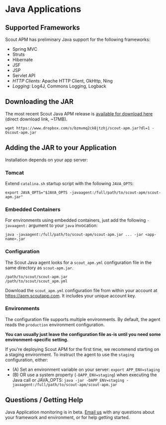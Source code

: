 # Java Applications

## Supported Frameworks

Scout APM has preliminary Java support for the following frameworks:

* Spring MVC
* Struts
* Hibernate
* JSF
* JSP
* Servlet API
* _HTTP Clients:_ Apache HTTP Client, OkHttp, Ning
* _Logging:_ Log4J, Commons Logging, Logback



## Downloading the JAR

The most recent Scout Java APM release is [available for download here](https://www.dropbox.com/s/bzmvmq2ck8jtzhj/scout-apm.jar?dl=1) (direct download link, ~17MB).

  
```terminal  
wget https://www.dropbox.com/s/bzmvmq2ck8jtzhj/scout-apm.jar?dl=1 -Oscout-apm.jar
```

## Adding the JAR to your Application

Installation depends on your app server:

### Tomcat

Extend `catalina.sh` startup script with the following `JAVA_OPTS`:

```terminal
export JAVA_OPTS="$JAVA_OPTS -javaagent:/full/path/to/scout-apm/scout-apm.jar"
```

### Embedded Containers

For environments using embedded containers, just add the following `-javaagent:` argument to your `java` invocation: 
 
```terminal 
java -javaagent:/full/path/to/scout-apm/scout-apm.jar ... -jar <app-name>.jar
```

### Configuration

The Scout Java agent looks for a `scout_apm.yml` configuration file in the same directory as `scout-apm.jar`.

```terminal
/path/to/scout/scout-apm.jar
/path/to/scout/scout_apm.yml
```

Download the `scout_apm.yml` configuration file from within your account at https://apm.scoutapp.com. It includes your unique account key.
 
### Environments 
 
The configuration file supports multiple environments. By default, the agent reads the `production` environment configuration. 

**You can usually just leave the configuration file as-is until you need some environment-specific setting.**

If you're deploying Scout APM for the first time, we recommend starting on a staging environment. To instruct the agent to use the `staging` configuration, either:

* (A) Set an environment variable on your server: `export APP_ENV=staging`
* (B) OR use a system property (`-DAPP_ENV=staging`) when executing the Java call or JAVA_OPTS: `java -jar -DAPP_ENV=staging -javaagent:/full/path/to/scout-apm/scout-apm.jar`  
 
## Questions / Getting Help

Java Application monitoring is in beta. [Email us](mailto:support@scoutapp.com) with any questions about your framework and environment, or for help getting started. 